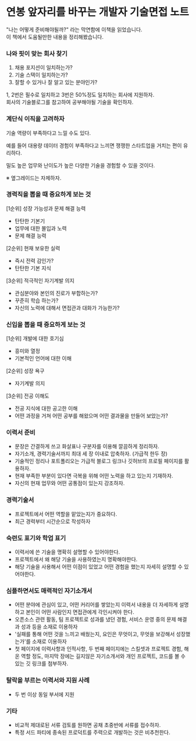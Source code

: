 # 연봉 앞자리를 바꾸는 개발자 기술면접 노트

"나는 어떻게 준비해야될까?" 라는 막연함에 이책을 읽었습니다.    
이 책에서 도움될만한 내용을 정리해봤습니다. 
  
### 나와 핏이 맞는 회사 찾기
1. 채용 포지션이 일치하는가? 
2. 기술 스택이 일치하는가?
3. 잘할 수 있거나 잘 알고 있는 분야인가?

1, 2번은 필수로 일치하고 3번은 50%정도 일치하는 회사에 지원하자.    
회사의 기술블로그를 참고하여 공부해야될 기술을 확인하자. 

### 계단식 이직을 고려하자 
기술 역량이 부족하다고 느낄 수도 있다. 

예를 들어 대용량 데이터 경험이 부족하다고 느끼면 쟁쟁한 스타트업을 거치는 편이 유리하다.

밀도 높은 업무와 난이도가 높은 다양한 기술을 경험할 수 있을 것이다.

※ 옆그레이드는 자제하자.

### 경력직을 뽑을 때 중요하게 보는 것
[1순위] 성장 가능성과 문제 해결 능력
- 탄탄한 기본기
- 업무에 대한 몰입과 노력
- 문제 해결 능력 

[2순위] 현재 보유한 실력
- 즉시 전력 감인가? 
- 탄탄한 기본 지식
  
[3순위] 적극적인 자기계발 의지
- 관심분야와 본인의 진로가 부합하는가? 
- 꾸준히 학습 하는가? 
- 자신의 노력에 대해서 면접관과 대화가 가능한가? 
 

### 신입을 뽑을 때 중요하게 보는 것
[1순위] 개발에 대한 호기심
- 흥미와 열정
- 기본적인 언어에 대한 이해
  
[2순위] 성장 욕구
- 자기계발 의지

[3순위] 전공 이해도
- 전공 지식에 대한 공고한 이해 
- 어떤 과정을 거쳐 어떤 공부를 해왔으며 어떤 결과물을 만들어 보았는가? 
 
### 이력서 준비 
- 문장은 간결하게 쓰고 화살표나 구분자를 이용해 깔끔하게 정리하자.
- 자기소개, 경력기술서까지 최대 세 장 이내로 압축하자. (가급적 한두 장)
- 기술적인 정리나 포트폴리오는 가급적 블로그 링크나 깃허브의 프로필 페이지를 활용하자.
- 현재 부족한 부분이 있다면 극복을 위해 어떤 노력을 하고 있는지 기재하자.
- 자신의 현재 업무와 어떤 공통점이 있는지 강조하자. 
 
### 경력기술서 
- 프로젝트에서 어떤 역할을 맡았는지가 중요하다.
- 최근 경력부터 시간순으로 작성하자 

### 숙련도 표기와 학업 표기
- 이력서에 쓴 기술을 명확히 설명할 수 있어야한다.
- 프로젝트에서 왜 해당 기술을 사용하였는지 명확해야한다.
- 해당 기술을 사용해서 어떤 이점이 있었고 어떤 경험을 했는지 자세히 설명할 수 있어야한다.
 
### 심플하면서도 매력적인 자기소개서 
- 어떤 분야에 관심이 있고, 어떤 커리어를 쌓았는지 이력서 내용을 더 자세하게 설명하고 본인이 어떤 사람인지 면접관에게 각인시켜야 한다. 
- 오픈소스 관련 활동, 팀 프로젝트로 성과를 냈던 경험, 서비스 운영 중의 문제 해결과 성과 등을 소재로 이용하자
- '실패를 통해 어떤 것을 느끼고 배웠는지, 요인은 무엇이고, 무엇을 보강해서 성장했는가'를 소재로 이용하자 
- 첫 페이지에 이력사항과 인적사항, 두 번째 페이지에는 스킬셋과 프로젝트 경험, 해온 역할 정도, 마지막 장에는 길지않은 자기소개서와 개인 프로젝트, 코드를 볼 수 있는 깃 링크를 첨부하자.
 

### 탈락을 부르는 이력서와 지원 사례
- 두 번 이상 동일 부서에 지원 
 

### 기타
- 비교적 제대로된 서류 검토를 원하면 공채 초중반에 서류를 접수하자.
- 특정 서드 파티에 종속된 프로덕트를 주력으로 개발하는 것은 비추천한다.
